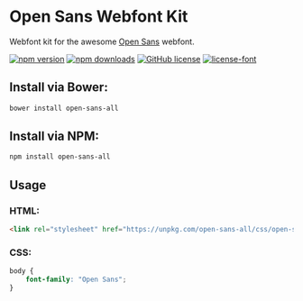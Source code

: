 # Open Sans Webfont Kit

Webfont kit for the awesome [Open Sans](http://www.google.com/fonts/specimen/Open+Sans) webfont.

[![npm version](https://img.shields.io/npm/v/open-sans-all.svg?style=flat-square&colorB=4bc51d)](https://www.npmjs.com/package/open-sans-all)
[![npm downloads](https://img.shields.io/npm/dm/open-sans-all.svg?style=flat-square)](https://www.npmjs.com/package/open-sans-all)
[![GitHub license](https://img.shields.io/github/license/stenin-nikita/open-sans.svg?style=flat-square)](https://github.com/stenin-nikita/open-sans/blob/master/LICENSE)
[![license-font](https://img.shields.io/badge/license--font-Apache_2.0-blue.svg?style=flat-square)](https://github.com/stenin-nikita/open-sans/blob/master/LICENSE-FONT)

## Install via Bower:

```bash
bower install open-sans-all
```

## Install via NPM:

```bash
npm install open-sans-all
```

## Usage
### HTML:

```html
<link rel="stylesheet" href="https://unpkg.com/open-sans-all/css/open-sans.min.css">
```

### CSS:

```css
body {
    font-family: "Open Sans";
}
```